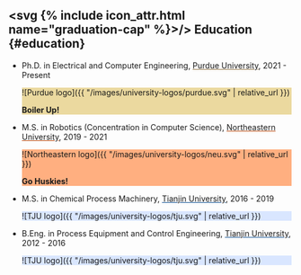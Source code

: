 ## <svg {% include icon_attr.html name="graduation-cap" %}><path d="{{ site.data.icons['graduation-cap'].d }}">/></svg> Education {#education}

- Ph.D. in Electrical and Computer Engineering, <a href="#" class="show-notice-link" data-target="Purdue" data-display-style="flex" style="color: var(--text-color); text-decoration-color: #8e6f3e;">Purdue University</a>, 2021 - Present
  <div id="Purdue" class="notice--info univertisy_logo_motto" markdown="1" style="background-color: #ebd99f;">

  ![Purdue logo]({{ "/images/university-logos/purdue.svg" | relative_url }})
  
  **Boiler Up!**

  </div>
- M.S. in Robotics (Concentration in Computer Science), <a href="#" class="show-notice-link" data-target="Northeastern" data-display-style="flex" style="color: var(--text-color); text-decoration-color: #bb4100;">Northeastern University</a>, 2019 - 2021
  <div id="Northeastern" class="notice--info univertisy_logo_motto" markdown="1" style="background-color: #ffaf80;">

  ![Northeastern logo]({{ "/images/university-logos/neu.svg" | relative_url }})
  
  **Go Huskies!**

  </div>
- M.S. in Chemical Process Machinery, <a href="#" class="show-notice-link" data-target="TJU_MS" data-display-style="flex" style="color: var(--text-color); text-decoration-color: #00468c;">Tianjin University</a>, 2016 - 2019
  <div id="TJU_MS" class="notice--info univertisy_logo_motto" markdown="1" style="background-color: #d9e6ff;">
  
  ![TJU logo]({{ "/images/university-logos/tju.svg" | relative_url }})
  
  </div>
- B.Eng. in Process Equipment and Control Engineering, <a href="#" class="show-notice-link" data-target="TJU_BEng" data-display-style="flex" style="color: var(--text-color); text-decoration-color: #00468c;">Tianjin University</a>, 2012 - 2016
  <div id="TJU_BEng" class="notice--info univertisy_logo_motto" markdown="1" style="background-color: #d9e6ff;">
  
  ![TJU logo]({{ "/images/university-logos/tju.svg" | relative_url }})
  
  </div>
